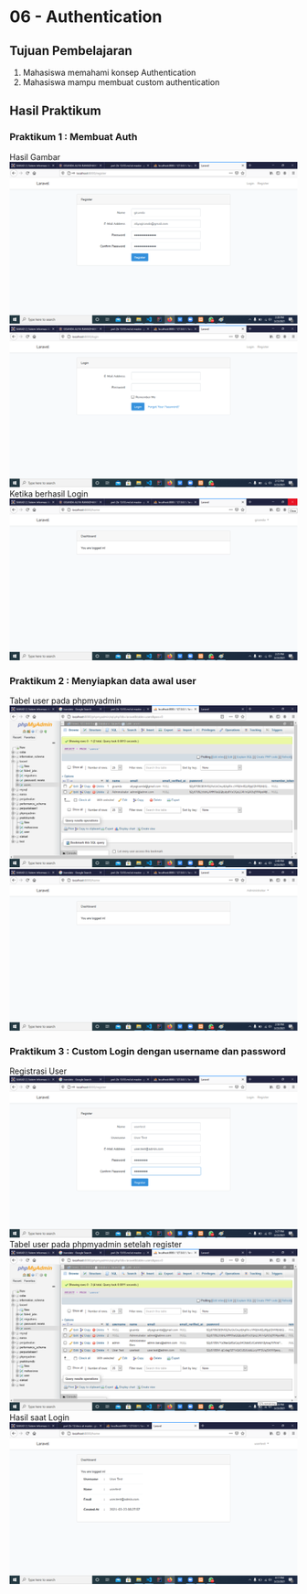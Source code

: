 # 06 - Authentication

## Tujuan Pembelajaran

1. Mahasiswa memahami konsep Authentication
2. Mahasiswa mampu membuat custom authentication

## Hasil Praktikum

### Praktikum 1  : Membuat Auth
Hasil Gambar
![Hasil gambar Register](img/register.png)
![Hasil gambar Tampilan Login](img/login1.png)
Ketika berhasil Login
![Hasil gambar Tampilan Login](img/hasilregis.png)

### Praktikum 2  : Menyiapkan data awal user
Tabel user pada phpmyadmin
![Hasil gambar Berhasil Login](img/admin.png)
![Hasil gambar Berhasil Login](img/adminlogin.png)

### Praktikum 3  : Custom Login dengan username dan password
Registrasi User
![Hasil gambar](img/registeruser.png)
Tabel user pada phpmyadmin setelah register
![Hasil gambar](img/hasilregistrasi.png)
Hasil saat Login
![Hasil gambar](img/praktikum3.png)


